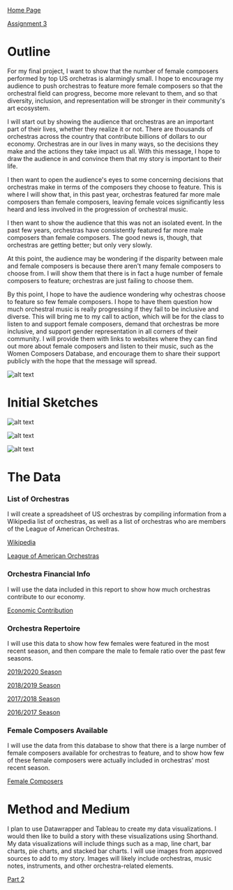 [Home Page](/README.md)

[Assignment 3](/dataviz3.md)

# Outline
For my final project, I want to show that the number of female composers performed by top US orchetras is alarmingly small. I hope to encourage my audience to push orchestras to feature more female composers so that the orchestral field can progress, become more relevant to them, and so that diversity, inclusion, and representation will be stronger in their community's art ecosystem.  

I will start out by showing the audience that orchestras are an important part of their lives, whether they realize it or not. There are thousands of orchestras across the country that contribute billions of dollars to our economy. Orchestras are in our lives in many ways, so the decisions they make and the actions they take impact us all. With this message, I hope to draw the audience in and convince them that my story is important to their life.

I then want to open the audience's eyes to some concerning decisions that orchestras make in terms of the composers they choose to feature. This is where I will show that, in this past year, orchestras featured far more male composers than female composers, leaving female voices significantly less heard and less involved in the progression of orchestral music.

I then want to show the audience that this was not an isolated event. In the past few years, orchestras have consistently featured far more male composers than female composers. The good news is, though, that orchestras are  getting better; but only very slowly.

At this point, the audience may be wondering if the disparity between male and female composers is because there aren't many female composers to choose from. I will show them that there is in fact a huge number of female composers to feature; orchestras are just failing to choose them. 

By this point, I hope to have the audience wondering why ochestras choose to feature so few female composers. I hope to have them question how much orchestral music is really progressing if they fail to be inclusive and diverse. This will bring me to my call to action, which will be for the class to listen to and support female composers, demand that orchestras be more inclusive, and support gender representation in all corners of their community. I will provide them with links to websites where they can find out more about female composers and listen to their music, such as the Women Composers Database, and encourage them to share their support publicly with the hope that the message will spread.

![alt text](IMG_0462.jpg)

# Initial Sketches

![alt text](IMG_0467.jpg)

![alt text](IMG_0468.jpg)

![alt text](IMG_0469.jpg)

# The Data
### List of Orchestras
I will create a spreadsheet of US orchestras by compiling information from a Wikipedia list of orchestras, as well as a list of orchestras who are members of the League of American Orchestras.

[Wikipedia](https://en.wikipedia.org/wiki/List_of_symphony_orchestras_in_the_United_States)

[League of American Orchestras](https://americanorchestras-fontevacustomer.force.com/s/searchdirectory?id=a3I0b000003TXsm)

### Orchestra Financial Info
I will use the data included in this report to show how much orchestras contribute to our economy.

[Economic Contribution](https://www.arts.gov/sites/default/files/Research-Art-Works-League.pdf)

### Orchestra Repertoire
I will use this data to show how few females were featured in the most recent season, and then compare the male to female ratio over the past few seasons.

[2019/2020 Season](https://wophil.org/2019-2020-season-follow-up/)

[2018/2019 Season](https://wophil.org/2018-19-season-by-the-numbers/)

[2017/2018 Season](https://wophil.org/2017-18-season-by-the-numbers/?doing_wp_cron=1581194906.7084059715270996093750)

[2016/2017 Season](https://wophil.org/works-by-women-in-the-2016-2017-season/?doing_wp_cron=1581194961.8673739433288574218750)


### Female Composers Available
I will use the data from this database to show that there is a large number of female composers available for orchestras to feature, and to show how few of these female composers were actually included in orchestras' most recent season.

[Female Composers](https://www.composerdiversity.com/)

# Method and Medium

I plan to use Datawrapper and Tableau to create my data visualizations. I would then like to build a story with these visualizations using Shorthand. My data visualizations will include things such as a map, line chart, bar charts, pie charts, and stacked bar charts. I will use images from approved sources to add to my story. Images will likely include orchestras, music notes, instruments, and other orchestra-related elements.

[Part 2](/final_project_part2.md)


